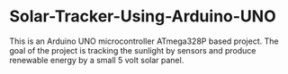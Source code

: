 # Solar-Tracker-Using-Arduino-UNO
This is an Arduino UNO microcontroller ATmega328P based project. The goal of the project is tracking the sunlight by sensors and produce renewable energy by a small 5 volt solar panel.
